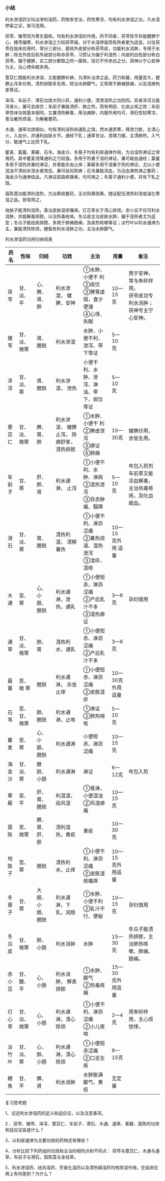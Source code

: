 ### 小结

利水渗湿药又叫淡渗利湿药，药物多甘淡，药性寒凉，均有利水渗湿之功，凡水湿停留之证，皆可选用。

茯苓、猪苓同为寄生菌核，均有利水渗湿的作用，所不同者，茯苓性平并能健脾宁心，猪苓偏寒，利水渗湿之力较茯苓强，对于水湿停留而有热者更为适宜。以往茯苓在临床应用时，常分三部分，菌核外皮部分称茯苓皮，功能利水消肿，专用于水肿；除去外皮后较外层部分称赤茯苓，习惯认为偏于利湿热；内层的白色部分称白茯苓，偏于健脾，实三部分都取之同一菌核，现已不作赤白之分。茯神以宁心安神为主，治心悸失眠多用。

薏苡仁既能利水渗湿，又能健脾补肺，为清补淡渗之品，药力和缓，用量宜大，健脾止泻多炒用，清热排脓多生用，除治水肿脚气，又常用于肺痈肠痈，以及湿痹拘挛等证。

泽泻、车前子、滑石功效大同小异，通利小便，清泄湿热之功则同。异者泽泻又能泻肾火，兼可去痰饮；车前子兼能清肝、肺之热，而有明目、化痰止咳之效；车前草性味功效基本相同，又兼清热解毒，用治痈肿，内服外用均可，滑石性较寒凉，善治暑热烦渴，为解暑要药。

木通、通草功效相似，均有清利湿热和通乳之效。然木通苦寒，降泄力胜，主清心火，入血分，并通利血脉关节，通经下乳；通草甘淡，泄降力缓，主清肺热，入气分，能通气上达而下乳。

瞿麦、萹蓄、萆薢、石韦、海金沙、冬葵子均有利尿通淋作用，为治湿热淋证之常用药。其中瞿麦泄降通利之力较强，多用于热重于湿的淋证，兼可破血通经；萹蓄多用于湿热并重的淋证，并善能杀虫止痒；萆薢多用于湿重于热的淋证，尤以小便混浊不清如米泔水者效佳，兼可祛风除痹；石韦兼能凉血，为治血淋热淋之要药；海金沙为通淋佳品，凡淋证尿路疼痛者，均可用之；冬葵子通利小便，并有下乳之效。

茵陈蒿功能清利湿热，为治黄疸要药，无论阳黄阴黄，随证配伍清热利湿或温化寒湿之品，皆常用之。

地肤子能清利湿热，善治皮肤湿疹瘙痒。灯芯草长于清心除烦。赤小豆不仅可利水消肿，并能解毒排脓，以治热毒疮疡。冬瓜皮主治皮肤水肿，偏于湿热者尤为适宜；冬瓜子能祛痰排脓，多用于肺痈肠痈，及痰热咳嗽等证；淡竹叶以利水通淋为主，兼能清热除烦。鲤鱼有利水消肿之功，主治水肿脚气。

利水渗湿药功用归纳简表 

| 药名    | 性味          | 归经              | 功效                                      | 主治                                                         | 用量              | 备注                                                         |
| ------- | ------------- | ----------------- | ----------------------------------------- | ------------------------------------------------------------ | ----------------- | ------------------------------------------------------------ |
| 茯苓    | 甘、淡、平   | 心、脾、肾、肺   | 利水渗湿， 健脾，安神                     | ①水肿、小便不 利<br />②痰饮<br />③脾胃虚弱，食少便溏 <br />④心悸、失眠 | 10—15 克          | 用于安神， 常与朱砂拌用。<br />茯苓皮功专利水消肿；<br />茯神专主宁心安神。 |
| 猪苓    | 甘、淡、微寒 | 肾、膀胱          | 利水渗湿                                  | 水肿、小便不利、泄泻、带下等证                               | 5—10 克           |                                                              |
| 泽泻    | 甘、淡、寒   | 肾、膀胱          | 利水渗湿， 泄热                           | 小便不利、水肿、泄泻、淋浊、带下、痰饮等证                   | 5—10 克           |                                                              |
| 薏苡仁  | 甘、淡、微寒 | 脾、胃、肺        | 利水渗湿， 健脾止泻， 除痹舒挛， 清热排脓 | ①水肿、小便不 利<br />②脾虚泄泻<br />③痹证<br />④肺痈        | 10—30克           | 健脾炒用， 余皆生用。                                        |
| 车前 子 | 甘、寒        | 肝、肺、肾        | 利水通淋， 止泻                           | ①小便不利、水肿、淋病 <br />②湿热泄泻<br />③目赤肿痛、翳障   | 5—10 克           | 布包入煎剂 车前草又能凉血解毒，主治热毒疮疡，及吐血衄血。    |
| 滑石    | 甘、淡、寒   | 胃、膀胱          | 清热利湿， 清解暑热                       | ①小便不利、淋沥涩痛<br />②暑热烦渴、湿热泄泻<br />③湿疹、湿疮 | 10—15 克外用 适量 |                                                              |
| 木通    | 苦、寒        | 心、小肠、膀胱    | 利水通淋，泄热，通乳                      | ①小便短赤，淋沥涩痛<br />②产后乳汁不多<br />③湿热痹证       | 3—6克             | 孕妇慎用                                                     |
| 通草    | 甘、淡、微寒 | 肺、胃            | 清热利水，通乳                            | ①小便短赤、淋沥涩痛<br />②产后乳汁不多                      | 3—6克             |                                                              |
| 萹蓄    | 苦、微 寒     | 膀胱              | 利水通淋， 杀虫止痒                       | ①小便短赤、淋沥涩痛<br />②皮肤湿疹                           | 10—30克外用适量  |                                                              |
| 石苇    | 苦、甘、微寒 | 肺、膀胱          | 利水通淋，止咳                            | ①淋证<br />②肺热喘咳                                         | 5—10 克           |                                                              |
| 瞿麦    | 苦、寒        | 心、小肠、膀胱   | 利水通淋                                  | 小便短赤、淋沥涩痛                                           | 10—15 克          |                                                              |
| 海金沙 | 甘、淡、寒   | 膀胱、小肠        | 利水通淋                                  | 淋证                                                         | 6—12克            | 布包入煎                                                     |
| 萆薢    | 苦、平        | 肝、胃、膀胱      | 利湿湿，祛风湿                            | ①膏淋，小便混浊<br />②风湿痹痛                                    | 10—15 克          |                                                              |
| 茵陈    | 苦、微寒     | 脾、胃、肝、胆   | 清利湿热，黄疸                            | 黄疸                                                         | 10—30 克          |                                                              |
| 地肤子  | 苦、寒        | 膀胱              | 清热利水，止痒                            | ①小便不利、淋沥涩痛<br />②皮肤湿疮瘙痒                    | 10—15 克外用适量 |                                                              |
| 冬葵 子 | 甘、寒        | 大肠、小肠、膀胱 | 利水通淋，下乳，润肠                      | ①水肿、小便不利<br />②乳汁不行、便秘                             | 10—15 克          | 孕妇慎用                                                     |
| 冬瓜 皮 | 甘、微寒     | 肺、小肠          | 利水消肿                                  | 水肿                                                         | 15—30 克          | 冬瓜子能清热排脓，主治肺热咳嗽、肺痈、肠痈。                 |
| 赤小 豆 | 甘、酸、平   | 心、小肠          | 利水消肿， 解表排脓                       | ①水肿、脚气<br />②热毒疮痈                                   | 15—30 克外用适量  |                                                              |
| 灯心 草 | 甘、淡、微寒 | 心、小肠          | 利水通淋，清心除烦                        | ①小便不利、淋沥涩痛<br />②小儿夜啼                          | 2—4克             | 用朱砂拌用，主心烦惊悸。                                     |
| 淡竹 叶 | 甘、淡、寒   | 心、肺、小肠      | 利水通淋，清心除烦                       | ①小便短赤涩痛<br />②口舌生疮                                 | 6—15克           |                                                              |
| 鲤鱼    | 甘、平        | 脾、肾            | 利水消肿                                  | 水肿胀满<br />脚气、黄疸                                     | 无定量            |                                                              |

复习思考题 

1、试述利水渗湿药的定义和适应证，以及注意事项。 

2 、茯苓、猪苓、泽泻、薏苡仁、车前子、滑石、木通、通草、萆薢、茵陈的功效和适应证各是什么？ 

3、以利尿通淋为主要功效的药物还有哪些？

4、分析比较下列药组的功效和主治的相同点和不同点： 茯苓与薏苡仁，木通与通草，车前子与滑石，茵陈蒿与金钱草。

5、利水渗湿药、祛风湿药、芳香化湿药以及清热燥湿药均有除湿作用，在临床应用上有何差别？为什么？ 